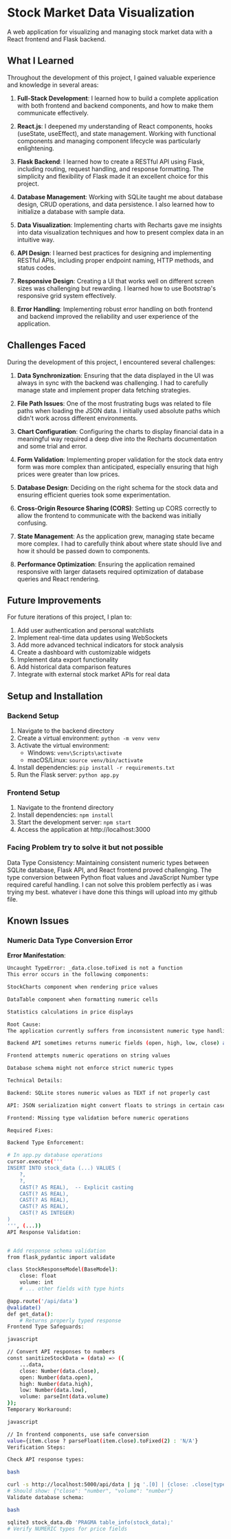 # Stock Market Data Visualization

A web application for visualizing and managing stock market data with a React frontend and Flask backend.

## What I Learned

Throughout the development of this project, I gained valuable experience and knowledge in several areas:

1. **Full-Stack Development**: I learned how to build a complete application with both frontend and backend components, and how to make them communicate effectively.

2. **React.js**: I deepened my understanding of React components, hooks (useState, useEffect), and state management. Working with functional components and managing component lifecycle was particularly enlightening.

3. **Flask Backend**: I learned how to create a RESTful API using Flask, including routing, request handling, and response formatting. The simplicity and flexibility of Flask made it an excellent choice for this project.

4. **Database Management**: Working with SQLite taught me about database design, CRUD operations, and data persistence. I also learned how to initialize a database with sample data.

5. **Data Visualization**: Implementing charts with Recharts gave me insights into data visualization techniques and how to present complex data in an intuitive way.

6. **API Design**: I learned best practices for designing and implementing RESTful APIs, including proper endpoint naming, HTTP methods, and status codes.

7. **Responsive Design**: Creating a UI that works well on different screen sizes was challenging but rewarding. I learned how to use Bootstrap's responsive grid system effectively.

8. **Error Handling**: Implementing robust error handling on both frontend and backend improved the reliability and user experience of the application.

## Challenges Faced

During the development of this project, I encountered several challenges:

1. **Data Synchronization**: Ensuring that the data displayed in the UI was always in sync with the backend was challenging. I had to carefully manage state and implement proper data fetching strategies.

2. **File Path Issues**: One of the most frustrating bugs was related to file paths when loading the JSON data. I initially used absolute paths which didn't work across different environments.

3. **Chart Configuration**: Configuring the charts to display financial data in a meaningful way required a deep dive into the Recharts documentation and some trial and error.

4. **Form Validation**: Implementing proper validation for the stock data entry form was more complex than anticipated, especially ensuring that high prices were greater than low prices.

5. **Database Design**: Deciding on the right schema for the stock data and ensuring efficient queries took some experimentation.

6. **Cross-Origin Resource Sharing (CORS)**: Setting up CORS correctly to allow the frontend to communicate with the backend was initially confusing.

7. **State Management**: As the application grew, managing state became more complex. I had to carefully think about where state should live and how it should be passed down to components.

8. **Performance Optimization**: Ensuring the application remained responsive with larger datasets required optimization of database queries and React rendering.

## Future Improvements

For future iterations of this project, I plan to:

1. Add user authentication and personal watchlists
2. Implement real-time data updates using WebSockets
3. Add more advanced technical indicators for stock analysis
4. Create a dashboard with customizable widgets
5. Implement data export functionality
6. Add historical data comparison features
7. Integrate with external stock market APIs for real data

## Setup and Installation

### Backend Setup
1. Navigate to the backend directory
2. Create a virtual environment: `python -m venv venv`
3. Activate the virtual environment:
   - Windows: `venv\Scripts\activate`
   - macOS/Linux: `source venv/bin/activate`
4. Install dependencies: `pip install -r requirements.txt`
5. Run the Flask server: `python app.py`

### Frontend Setup
1. Navigate to the frontend directory
2. Install dependencies: `npm install`
3. Start the development server: `npm start`
4. Access the application at http://localhost:3000 

### Facing Problem try to solve it but not possible 
Data Type Consistency: Maintaining consistent numeric types between SQLite database, Flask API, and React frontend proved challenging. The type conversion between Python float values and JavaScript Number type required careful handling. I can not solve this problem perfectly as i was trying my best. whatever i have done this things will upload into my github file.

## Known Issues

### Numeric Data Type Conversion Error

**Error Manifestation**:
```bash
Uncaught TypeError: _data.close.toFixed is not a function
This error occurs in the following components:

StockCharts component when rendering price values

DataTable component when formatting numeric cells

Statistics calculations in price displays

Root Cause:
The application currently suffers from inconsistent numeric type handling between backend and frontend:

Backend API sometimes returns numeric fields (open, high, low, close) as strings

Frontend attempts numeric operations on string values

Database schema might not enforce strict numeric types

Technical Details:

Backend: SQLite stores numeric values as TEXT if not properly cast

API: JSON serialization might convert floats to strings in certain cases

Frontend: Missing type validation before numeric operations

Required Fixes:

Backend Type Enforcement:

# In app.py database operations
cursor.execute('''
INSERT INTO stock_data (...) VALUES (
    ?,
    ?,
    CAST(? AS REAL),  -- Explicit casting
    CAST(? AS REAL),
    CAST(? AS REAL),
    CAST(? AS REAL),
    CAST(? AS INTEGER)
)
''', (...))
API Response Validation:


# Add response schema validation
from flask_pydantic import validate

class StockResponseModel(BaseModel):
    close: float
    volume: int
    # ... other fields with type hints

@app.route('/api/data')
@validate()
def get_data():
    # Returns properly typed response
Frontend Type Safeguards:

javascript

// Convert API responses to numbers
const sanitizeStockData = (data) => ({
    ...data,
    close: Number(data.close),
    open: Number(data.open),
    high: Number(data.high),
    low: Number(data.low),
    volume: parseInt(data.volume)
});
Temporary Workaround:

javascript

// In frontend components, use safe conversion
value={item.close ? parseFloat(item.close).toFixed(2) : 'N/A'}
Verification Steps:

Check API response types:

bash

curl -s http://localhost:5000/api/data | jq '.[0] | {close: .close|type, volume: .volume|type}'
# Should show: {"close": "number", "volume": "number"}
Validate database schema:

bash

sqlite3 stock_data.db 'PRAGMA table_info(stock_data);'
# Verify NUMERIC types for price fields

